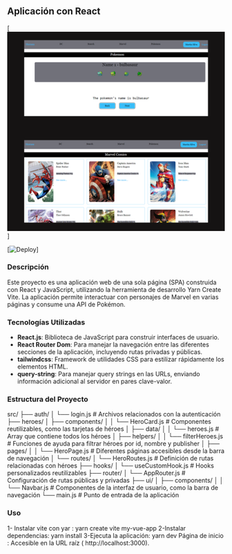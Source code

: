## Aplicación con React

[![alt text](public/heroes/Proyect-B.png)]

[![Deploy](https://project-b-spa-react-js.netlify.app)]

### Descripción

Este proyecto es una aplicación web de una sola página (SPA) construida con React y JavaScript, utilizando la herramienta de desarrollo Yarn Create Vite. La aplicación permite interactuar con personajes de Marvel en varias páginas y consume una API de Pokémon.

### Tecnologías Utilizadas

- **React.js**: Biblioteca de JavaScript para construir interfaces de usuario.
- **React Router Dom**: Para manejar la navegación entre las diferentes secciones de la aplicación, incluyendo rutas privadas y públicas.
- **tailwindcss**: Framework de utilidades CSS para estilizar rápidamente los elementos HTML.
- **query-string**: Para manejar query strings en las URLs, enviando información adicional al servidor en pares clave-valor.

### Estructura del Proyecto


src/
├── auth/
│   └── login.js             # Archivos relacionados con la autenticación
├── heroes/
│   ├── components/
│   │   └── HeroCard.js      # Componentes reutilizables, como las tarjetas de héroes
│   ├── data/
│   │   └── heroes.js        # Array que contiene todos los héroes
│   ├── helpers/
│   │   └── filterHeroes.js  # Funciones de ayuda para filtrar héroes por id, nombre y publisher
│   ├── pages/
│   │   └── HeroPage.js      # Diferentes páginas accesibles desde la barra de navegación
│   └── routes/
│       └── HeroRoutes.js    # Definición de rutas relacionadas con héroes
├── hooks/
│   └── useCustomHook.js     # Hooks personalizados reutilizables
├── router/
│   └── AppRouter.js         # Configuración de rutas públicas y privadas
├── ui/
│   ├── components/
│   │   └── Navbar.js        # Componentes de la interfaz de usuario, como la barra de navegación
└── main.js                  # Punto de entrada de la aplicación


### Uso

1- Instalar vite con yar : yarn create vite my-vue-app
2-Instalar dependencias: yarn install
3-Ejecuta la aplicación: yarn dev
Página de inicio : Accesible en la URL raíz ( http://localhost:3000).

   


